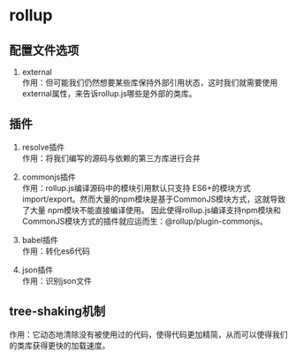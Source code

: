 # rollup

## 配置文件选项
1. external<br>
作用：但可能我们仍然想要某些库保持外部引用状态，这时我们就需要使用external属性，来告诉rollup.js哪些是外部的类库。

## 插件
1. resolve插件<br>
作用：将我们编写的源码与依赖的第三方库进行合并

2. commonjs插件<br>
作用：rollup.js编译源码中的模块引用默认只支持 ES6+的模块方式import/export。然而大量的npm模块是基于CommonJS模块方式，这就导致了大量 npm模块不能直接编译使用。
因此使得rollup.js编译支持npm模块和CommonJS模块方式的插件就应运而生：@rollup/plugin-commonjs。

3. babel插件<br>
作用：转化es6代码

4. json插件<br>
作用：识别json文件

## tree-shaking机制
作用：它动态地清除没有被使用过的代码，使得代码更加精简，从而可以使得我们的类库获得更快的加载速度。
